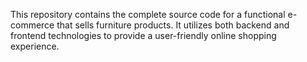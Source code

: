 This repository contains the complete source code for a functional e-commerce that sells furniture products. It utilizes both backend and frontend technologies to provide a user-friendly online shopping experience.
